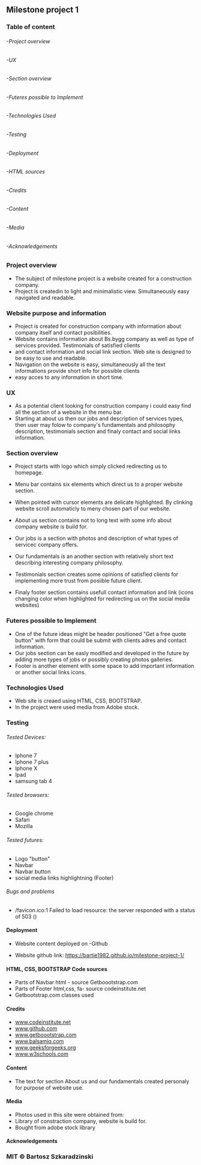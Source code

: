 ## Milestone project 1 

### Table of content
###### -Project overview
###### -UX
###### -Section overview
###### -Futeres possible to Implement
###### -Technologies Used
###### -Testing
###### -Deployment
###### -HTML sources
###### -Credits
###### -Content
###### -Media
###### -Acknowledgements

### Project overview
- The subject of milestone project is a website created for a construction company.
- Project is createdin to light and minimalistic view. Simultaneously easy navigated and readable.

### Website purpose and information 
- Project is created for construction company with information about company itself and contact posibilities.
- Website contains information about Bs.bygg company as well as type of services provided. Testimonials of satisfied clients
- and contact information and social link section. Web site is designed to be easy to use and readable. 
- Navigation on the website is easy, simultaneously all the text informations provide short info for possible clients
- easy acces to any information in short time. 

### UX
- As a potential client looking for construction company i could easy find all the section of a website in the menu bar. 
- Starting at about us then our jobs and description of services types, then user may folow to company's fundamentals and philosophy description, testimonials section and finaly contact and social links information.

### Section overview
- Project starts with logo which simply clicked redirecting us to homepage.
- Menu bar contains six elements which direct us to a proper website section.
- When pointed with cursor elements are delicate highlighted. By clinking website scroll automaticly to meny chosen part of our website.

- About us section contains not to long text with some info about company website is build for.

- Our jobs is a section with photos and description of what types of servicec company offers.

- Our fundamentals is an another section with relatively short text describing interesting company philosophy.

- Testimonials section creates some opinions of satisfied clients for implementing more trust from posiible future client.

- Finaly footer section contains usefull contact information and link (icons changing color when highlighted for redirecting us on the social media websites)

### Futeres possible to Implement
- One of the future ideas might be header positioned "Get a free quote button" with form that could be submit with clients adres and contact information.
- Our jobs section can be easly  modified and developed in the future by adding more types of jobs or possibly creating photos galleries. 
- Footer is another element with some space to add important information or another social links icons.

### Technologies Used
- Web site is creaed using  HTML, CSS, BOOTSTRAP.
- In the project were used media from Adobe stock.

### Testing

###### Tested Devices:
- Iphone 7
- Iphone 7 plus
- Iphone X
- Ipad 
- samsung tab 4 

###### Tested browsers:
- Google chrome
- Safari
- Mozilla

###### Tested futures:
- Logo "button" 
- Navbar 
- Navbar button
- social media links highlightning (Footer) 

###### Bugs and problems 
- /favicon.ico:1 Failed to load resource: the server responded with a status of 503 ()

#### Deployment
* Website content deployed on -Github 

- Website github link: 
  https://bartie1982.github.io/milestone-project-1/

####  HTML, CSS, BOOTSTRAP Code sources
* Parts of Navbar html - source Getboootstrap.com
* Parts of Footer html,css, fa- source codeinstitute.net 
* Getbootstrap.com classes used

#### Credits
* www.codeinstitute.net
* www.github.com
* www.getboootstrap.com
* www.balsamiq.com
* www.geeksforgeeks.org
* www.w3schools.com

#### Content

* The text for section About us and our fundamentals created personaly for purpose of website use.

#### Media
- Photos used in this site were obtained from: 
- Library of constraction company, website is build for.
- Bought from  adobe stock library

#### Acknowledgements

### MIT © Bartosz Szkaradzinski
